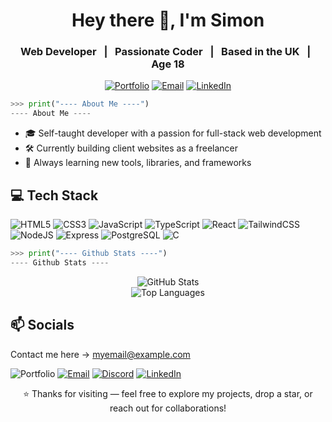<h1 align="center">Hey there 👋, I'm Simon</h1>
<h3 align="center">Web Developer &nbsp;&nbsp;|&nbsp;&nbsp; Passionate Coder &nbsp;&nbsp;|&nbsp;&nbsp; Based in the UK &nbsp;&nbsp;|&nbsp;&nbsp; Age 18</h3>

<div align="center">

[![Portfolio](https://img.shields.io/badge/Portfolio-000000?style=flat&logo=firefox&logoColor=white)](https://your-portfolio-link.com)
[![Email](https://img.shields.io/badge/Email-D14836?style=flat&logo=gmail&logoColor=white)](mailto:myemail@example.com)
[![LinkedIn](https://img.shields.io/badge/LinkedIn-0A66C2?style=flat&logo=linkedin&logoColor=white)](https://linkedin.com/in/your-profile)

</div>

```python
>>> print("---- About Me ----")
---- About Me ----
```


- 🎓 Self-taught developer with a passion for full-stack web development  
- 🛠️ Currently building client websites as a freelancer  
- 🔎 Always learning new tools, libraries, and frameworks  


## 💻 Tech Stack

![HTML5](https://img.shields.io/badge/html5-%23E34F26.svg?style=flat&logo=html5&logoColor=white)
![CSS3](https://img.shields.io/badge/css3-%231572B6.svg?style=flat&logo=css3&logoColor=white)
![JavaScript](https://img.shields.io/badge/javascript-%23F7DF1E.svg?style=flat&logo=javascript&logoColor=black)
![TypeScript](https://img.shields.io/badge/typescript-%23007ACC.svg?style=flat&logo=typescript&logoColor=white)
![React](https://img.shields.io/badge/react-%2320232a.svg?style=flat&logo=react&logoColor=%2361DAFB)
![TailwindCSS](https://img.shields.io/badge/tailwindcss-%2338B2AC.svg?style=flat&logo=tailwind-css&logoColor=white)
![NodeJS](https://img.shields.io/badge/node.js-%2343853D.svg?style=flat&logo=node.js&logoColor=white)
![Express](https://img.shields.io/badge/express-%23000000.svg?style=flat&logo=express&logoColor=white)
![PostgreSQL](https://img.shields.io/badge/postgresql-%23316192.svg?style=flat&logo=postgresql&logoColor=white)
![C](https://img.shields.io/badge/C-%2300599C.svg?style=flat&logo=c&logoColor=white)


```python
>>> print("---- Github Stats ----")
---- Github Stats ----
```

<p align="center">
  <img src="https://github-readme-stats.vercel.app/api?username=your-github-username&show_icons=true&theme=radical" alt="GitHub Stats" />
  <br />
  <img src="https://github-readme-stats.vercel.app/api/top-langs/?username=your-github-username&layout=compact&theme=radical" alt="Top Languages" />
</p>


## 📫 Socials

Contact me here → [myemail@example.com](mailto:myemail@example.com)

![Portfolio](https://img.shields.io/badge/Portfolio-000000?style=flat&logo=firefox&logoColor=white)
[![Email](https://img.shields.io/badge/Email-D14836?style=flat&logo=gmail&logoColor=white)](mailto:myemail@example.com)
[![Discord](https://img.shields.io/badge/Discord-5865F2?style=flat&logo=discord&logoColor=white)](https://discordapp.com/users/YourDiscordID)
[![LinkedIn](https://img.shields.io/badge/LinkedIn-0A66C2?style=flat&logo=linkedin&logoColor=white)](https://linkedin.com/in/your-profile)


<p align="center">
  ⭐ Thanks for visiting — feel free to explore my projects, drop a star, or reach out for collaborations!
</p>
